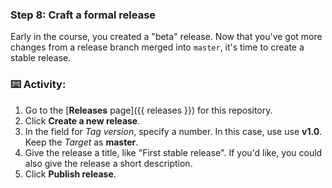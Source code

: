 ### Step 8: Craft a formal release

Early in the course, you created a "beta" release. Now that you've got more changes from a release branch merged into `master`, it's time to create a stable release.

### :keyboard: Activity:

1. Go to the [**Releases** page]({{ releases }}) for this repository.
1. Click **Create a new release**.
1. In the field for _Tag version_, specify a number. In this case, use use **v1.0**. Keep the _Target_ as **master**.
1. Give the release a title, like "First stable release". If you'd like, you could also give the release a short description.
1. Click **Publish release**.
